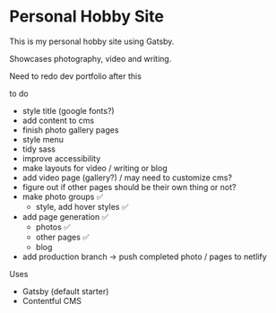 # Personal Hobby Site

This is my personal hobby site using Gatsby.

Showcases photography, video and writing.

Need to redo dev portfolio after this

to do

- style title (google fonts?)
- add content to cms
- finish photo gallery pages
- style menu
- tidy sass
- improve accessibility
- make layouts for video / writing or blog
- add video page (gallery?) / may need to customize cms?
- figure out if other pages should be their own thing or not?
- make photo groups ✅
  - style, add hover styles ✅
- add page generation ✅
  - photos ✅
  - other pages ✅
  - blog
- add production branch -> push completed photo / pages to netlify

Uses

- Gatsby (default starter)
- Contentful CMS
